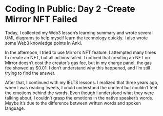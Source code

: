 # Coding In Public: Day 2 -Create Mirror NFT Failed

Today, I collected my Web3 lesson’s learning summary and wrote several UML diagrams to help 
myself learn the technology quickly. I also wrote some Web3 knowledge points in Anki.

In the afternoon, I tried to use Mirror’s NFT feature. I attempted many times to create an 
NFT, but all actions failed. I noticed that creating an NFT on Mirror doesn’t cost the creator’s 
gas fee, but in my charge panel, the gas fee showed as $0.01. I don’t understand why this 
happened, and I’m still trying to find the answer.

After that, I continued with my IELTS lessons. I realized that three years ago, when I was 
reading tweets, I could understand the content but couldn’t feel the emotions behind the 
words. Even though I understood what they were talking about, I couldn’t grasp the emotions 
in the native speaker’s words. Maybe it’s due to the difference between written words and 
spoken language.
